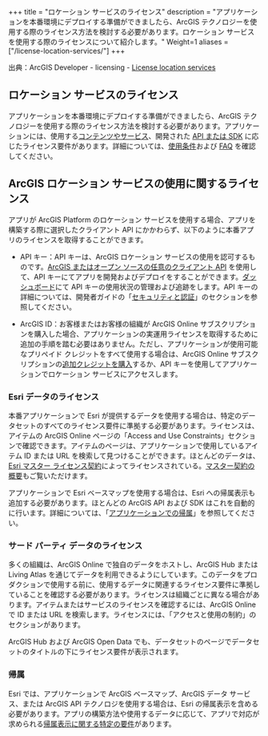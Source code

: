 +++
title = "ロケーション サービスのライセンス"
description = "アプリケーションを本番環境にデプロイする準備ができましたら、ArcGIS テクノロジーを使用する際のライセンス方法を検討する必要があります。ロケーション サービスを使用する際のライセンスについて紹介します。"
Weight=1
aliases = ["/license-location-services/"]
+++

出典：ArcGIS Developer - licensing - [License location services](https://developers.arcgis.com/documentation/mapping-apis-and-services/licensing/license-location-services/)

## ロケーション サービスのライセンス
アプリケーションを本番環境にデプロイする準備ができましたら、ArcGIS テクノロジーを使用する際のライセンス方法を検討する必要があります。アプリケーションには、使用する[コンテンツやサービス](https://developers.arcgis.com/documentation/mapping-apis-and-services/services/)、開発された [API または SDK](https://developers.arcgis.com/documentation/mapping-apis-and-services/apis-and-sdks/) に応じたライセンス要件があります。詳細については、[使用条件](https://www.esri.com/en-us/legal/terms/full-master-agreement/mla-e204-e300-english)および [FAQ](https://developers.arcgis.com/faq/) を確認してください。

## ArcGIS ロケーション サービスの使用に関するライセンス
アプリが ArcGIS Platform のロケーション サービスを使用する場合、アプリを構築する際に選択したクライアント API にかかわらず、以下のように本番アプリのライセンスを取得することができます。

- API キー：API キーは、ArcGIS ロケーション サービスの使用を認可するものです。[ArcGIS またはオープン ソースの任意のクライアント API](https://developers.arcgis.com/documentation/mapping-apis-and-services/apis-and-sdks/) を使用して、API キーにてアプリを開発およびデプロイをすることができます。[ダッシュボード](https://developers.arcgis.com/api-keys/)にて API キーの使用状況の管理および追跡をします。API キーの詳細については、開発者ガイドの「[セキュリティと認証](https://developers.arcgis.com/documentation/mapping-apis-and-services/security/api-keys/)」のセクションを参照してください。

- ArcGIS ID：お客様またはお客様の組織が ArcGIS Online サブスクリプションを購入した場合、アプリケーションの実運用ライセンスを取得するために追加の手順を踏む必要はありません。ただし、アプリケーションが使用可能なプリペイド クレジットをすべて使用する場合は、ArcGIS Online サブスクリプションの[追加クレジットを購入](https://www.esri.com/en-us/arcgis/products/credits/overview?rmedium=www_esri_com_EtoF&rsource=/en-us/arcgis/products/arcgis-online/pricing/credits)するか、API キーを使用してアプリケーションでロケーション サービスにアクセスします。

### Esri データのライセンス
本番アプリケーションで Esri が提供するデータを使用する場合は、特定のデータセットのすべてのライセンス要件に準拠する必要があります。ライセンスは、アイテムの ArcGIS Online ページの「Access and Use Constraints」セクションで確認できます。アイテムのページは、アプリケーションで使用しているアイテム ID または URL を検索して見つけることができます。ほとんどのデータは、[Esri マスター ライセンス契約](https://www.esri.com/en-us/legal/terms/full-master-agreement)によってライセンスされている。[マスター契約の概要](https://downloads2.esri.com/arcgisonline/docs/tou_summary.pdf)もご覧いただけます。

アプリケーションで Esri ベースマップを使用する場合は、Esri への帰属表示も追加する必要があります。ほとんどの ArcGIS API および SDK はこれを自動的に行います。詳細については、「[アプリケーションでの帰属](https://developers.arcgis.com/terms/attribution/)」を参照してください。

### サード パーティ データのライセンス
多くの組織は、ArcGIS Online で独自のデータをホストし、ArcGIS Hub または Living Atlas を通じてデータを利用できるようにしています。このデータをプロダクションで使用する前に、使用するデータに関連するライセンス要件に準拠していることを確認する必要があります。ライセンスは組織ごとに異なる場合があります。アイテムまたはサービスのライセンスを確認するには、ArcGIS Online で ID または URL を検索します。ライセンスには、「アクセスと使用の制約」のセクションがあります。

ArcGIS Hub および ArcGIS Open Data でも、データセットのページでデータセットのタイトルの下にライセンス要件が表示されます。

### 帰属
Esri では、アプリケーションで ArcGIS ベースマップ、ArcGIS データ サービス、または ArcGIS API テクノロジを使用する場合は、Esri の帰属表示を含める必要があります。アプリの構築方法や使用するデータに応じて、アプリで対応が求められる[帰属表示に関する特定の要件](../attribution)があります。

